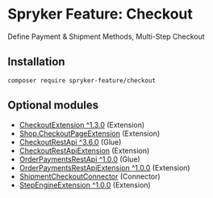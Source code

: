 # Spryker Feature: Checkout

Define Payment & Shipment Methods, Multi-Step Checkout

## Installation

```
composer require spryker-feature/checkout
```

## Optional modules
- [CheckoutExtension ^1.3.0](https://github.com/spryker/checkout-extension) (Extension)
- [Shop.CheckoutPageExtension](https://github.com/spryker-shop/checkout-page-extension) (Extension)
- [CheckoutRestApi ^3.6.0](https://github.com/spryker/checkout-rest-api) (Glue)
- [CheckoutRestApiExtension](https://github.com/spryker/checkout-rest-api-extension) (Extension)
- [OrderPaymentsRestApi ^1.0.0](https://github.com/spryker/order-payments-rest-api) (Glue)
- [OrderPaymentsRestApiExtension ^1.0.0](https://github.com/spryker/order-payments-rest-api-extension) (Extension)
- [ShipmentCheckoutConnector](https://github.com/spryker/shipment-checkout-connector) (Connector)
- [StepEngineExtension ^1.0.0](https://github.com/spryker/step-engine-extension) (Extension)
